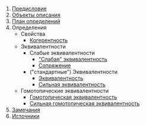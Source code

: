 1. [Предисловие](Sections/Предисловие.md)
2. [Объекты описания](Sections/Объекты%20описания.md)
3. [План определений](Sections/План%20определений.md)
4. Определения
	* Свойства
		* [Когерентность](Sections/Определения/Когерентность.md)
	* Эквивалентности
		* Слабые эквивалентности
			* ["Слабая" эквивалентность](Sections/Определения/Слабая%20эквивалентность.md)
			* [Сопряжение](Sections/Определения/Сопряжение.md)
		* ("стандартные") Эквивалентности
			* [Эквивалентность](Sections/Определения/Эквивалентность.md)
			* [Сильная эквивалентность](Sections/Определения/Сильная%20эквивалентность.md)
	* Гомотопические эквивалентности
		* [Гомотопическая эквивалентность](Sections/Определения/Гомотопическая%20эквивалентность.md)
		* [Сильная гомотопическая эквивалентность](Sections/Определения/Сильная%20гомотопическая%20эквивалентность.md)
5. [Замечания](Sections/Замечания.md)
6. [Источники](Sections/Источники.md)

